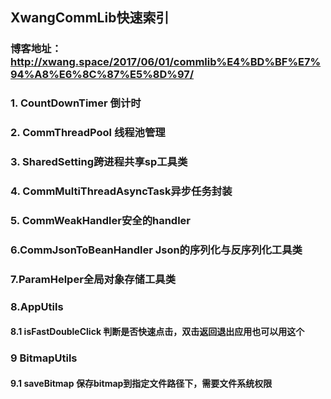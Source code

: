 ## XwangCommLib快速索引

### 博客地址：http://xwang.space/2017/06/01/commlib%E4%BD%BF%E7%94%A8%E6%8C%87%E5%8D%97/

### 1. CountDownTimer 倒计时

### 2. CommThreadPool 线程池管理

### 3. SharedSetting跨进程共享sp工具类

### 4. CommMultiThreadAsyncTask异步任务封装

### 5. CommWeakHandler安全的handler

### 6.CommJsonToBeanHandler Json的序列化与反序列化工具类

### 7.ParamHelper全局对象存储工具类

### 8.AppUtils
#### 8.1 isFastDoubleClick 判断是否快速点击，双击返回退出应用也可以用这个

### 9 BitmapUtils 
#### 9.1 saveBitmap 保存bitmap到指定文件路径下，需要文件系统权限

